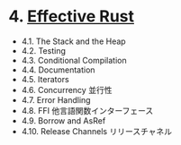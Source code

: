 # 4. [Effective Rust](https://doc.rust-lang.org/1.2.0/book/effective-rust.html)

- 4.1. The Stack and the Heap
- 4.2. Testing
- 4.3. Conditional Compilation
- 4.4. Documentation
- 4.5. Iterators
- 4.6. Concurrency      並行性
- 4.7. Error Handling
- 4.8. FFI              他言語関数インターフェース
- 4.9. Borrow and AsRef
- 4.10. Release Channels    リリースチャネル